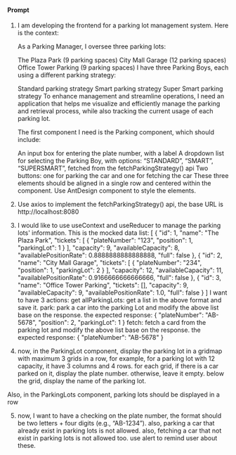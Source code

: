 #### Prompt 
1.  I am developing the frontend for a parking lot management system. Here is the context:

    As a Parking Manager, I oversee three parking lots:

    The Plaza Park (9 parking spaces)
    City Mall Garage (12 parking spaces)
    Office Tower Parking (9 parking spaces)
    I have three Parking Boys, each using a different parking strategy:

    Standard parking strategy
    Smart parking strategy
    Super Smart parking strategy
    To enhance management and streamline operations, I need an application that helps me visualize and efficiently manage the parking and retrieval process, while also tracking the current usage of each parking lot.

    The first component I need is the Parking component, which should include:

    An input box for entering the plate number, with a label
    A dropdown list for selecting the Parking Boy, with options: “STANDARD”, “SMART”, “SUPERSMART”, fetched from the fetchParkingStrategy() api
    Two buttons: one for parking the car and one for fetching the car
    These three elements should be aligned in a single row and centered within the component.
    Use AntDesign component to style the elements.

2. Use axios to implement the fetchParkingStrategy() api, the base URL is http://localhost:8080

3. I would like to use useContext and useReducer to manage the parking lots' information. This is the mocked data list: [ { "id": 1, "name": "The Plaza Park", "tickets": [ { "plateNumber": "123", "position": 1, "parkingLot": 1 } ], "capacity": 9, "availableCapacity": 8, "availablePositionRate": 0.8888888888888888, "full": false }, { "id": 2, "name": "City Mall Garage", "tickets": [ { "plateNumber": "234", "position": 1, "parkingLot": 2 } ], "capacity": 12, "availableCapacity": 11, "availablePositionRate": 0.9166666666666666, "full": false }, { "id": 3, "name": "Office Tower Parking", "tickets": [], "capacity": 9, "availableCapacity": 9, "availablePositionRate": 1.0, "full": false } ] I want to have 3 actions: get allParkingLots: get a list in the above format and save it. park: park a car into the parking Lot and modify the above list base on the response. the expected response: { "plateNumber": "AB-5678", "position": 2, "parkingLot": 1 } fetch: fetch a card from the parking lot and modify the above list base on the response. the expected response: { "plateNumber": "AB-5678" }

4. now, in the ParkingLot component, display the parking lot in a gridmap with maximum 3 grids in a row, for example, for a parking lot with 12 capacity, it have 3 columns and 4 rows. for each grid, if there is a car parked on it, display the plate number. otherwise, leave it empty. below the grid, display the name of the parking lot.

Also, in the ParkingLots component, parking lots should be displayed in a row

5. now, I want to have a checking on the plate number, the format should be two letters + four digits (e.g., “AB-1234”). also, parking a car that already exist in parking lots is not allowed. also, fetching a car that not exist in parking lots is not allowed too. use alert to remind user about these.
